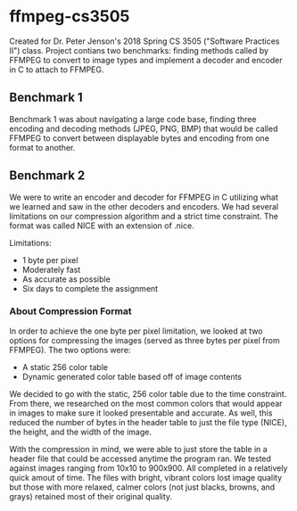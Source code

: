 # ffmpeg-cs3505

Created for Dr. Peter Jenson's 2018 Spring CS 3505 ("Software Practices II") class. Project contians two benchmarks: finding methods called by FFMPEG to convert to image types and implement a decoder and encoder in C to attach to FFMPEG.

## Benchmark 1

Benchmark 1 was about navigating a large code base, finding three encoding and decoding methods (JPEG, PNG, BMP) that would be called FFMPEG to convert between displayable bytes and encoding from one format to another.

## Benchmark 2

We were to write an encoder and decoder for FFMPEG in C utilizing what we learned and saw in the other decoders and encoders. We had several limitations on our compression algorithm and a strict time constraint. The format was called NICE with an extension of .nice.

Limitations:
* 1 byte per pixel
* Moderately fast
* As accurate as possible
* Six days to complete the assignment

### About Compression Format

In order to achieve the one byte per pixel limitation, we looked at two options for compressing the images (served as three bytes per pixel from FFMPEG). The two options were:
* A static 256 color table
* Dynamic generated color table based off of image contents

We decided to go with the static, 256 color table due to the time constraint. From there, we researched on the most common colors that would appear in images to make sure it looked presentable and accurate. As well, this reduced the number of bytes in the header table to just the file type (NICE), the height, and the width of the image.

With the compression in mind, we were able to just store the table in a header file that could be accessed anytime the program ran. We tested against images ranging from 10x10 to 900x900. All completed in a relatively quick amout of time. The files with bright, vibrant colors lost image quality but those with more relaxed, calmer colors (not just blacks, browns, and grays) retained most of their original quality.
